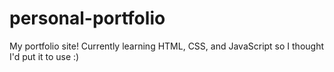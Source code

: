 # personal-portfolio
 My portfolio site! Currently learning HTML, CSS, and JavaScript so I thought I'd put it to use :)
